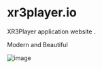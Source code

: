 # xr3player.io
XR3Player application website .

Modern and Beautiful

![image](https://goxr3plus.github.io/xr3player.io/img/xr3player/main_mode.png)



